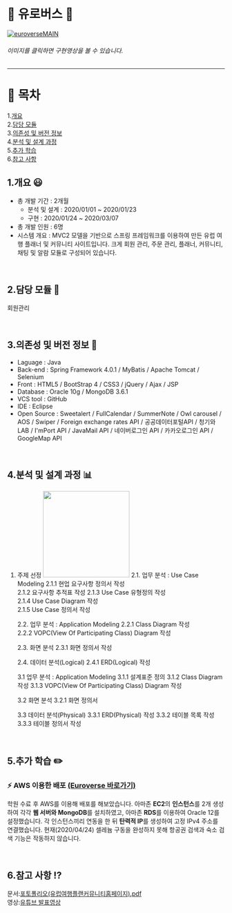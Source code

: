 # :trolleybus: 유로버스 :trolleybus:

[![euroverseMAIN](https://user-images.githubusercontent.com/57661883/77535422-ee1e1c80-6edd-11ea-8aad-bfdfd6ceaf36.png)](https://youtu.be/2Q8ZXSbwx8Q)
###### 이미지를 클릭하면 구현영상을 볼 수 있습니다.<br>
* * *
# :bookmark: 목차

1.[개요](https://github.com/zi-seong/euroverse/blob/master/README.md#1개요-smiley)<br>
2.[담당 모듈](https://github.com/zi-seong/euroverse/blob/master/README.md#2담당-모듈-dart)<br>
3.[의존성 및 버전 정보](https://github.com/zi-seong/euroverse/blob/master/README.md#3의존성-및-버전-정보-two_men_holding_hands)<br>
4.[분석 및 설계 과정](https://github.com/zi-seong/euroverse/blob/master/README.md#4분석-및-설계-과정-bar_chart)<br>
5.[추가 학습](https://github.com/zi-seong/euroverse/blob/master/README.md#5추가-학습-pencil2)<br>
6.[참고 사항](https://github.com/zi-seong/euroverse/blob/master/README.md#6참고-사항-interrobang)<br>






## 1.개요 :smiley:
+ 총 개발 기간 : 2개월  
    + 분석 및 설계 : 2020/01/01 ~ 2020/01/23  
    + 구현 : 2020/01/24 ~ 2020/03/07  
+ 총 개발 인원 : 6명  
+ 시스템 개요 : MVC2 모델을 기반으로 스프링 프레임워크를 이용하여 만든 유럽 여행 플래너 및 커뮤니티 사이트입니다. 크게 회원 관리, 주문 관리, 플래너, 커뮤니티, 채팅 및 알람 모듈로 구성되어 있습니다.
<br>

## 2.담당 모듈 :dart:

회원관리<br>


<br>

## 3.의존성 및 버전 정보 :two_men_holding_hands:
+ Laguage : Java    
+ Back-end : Spring Framework 4.0.1 / MyBatis / Apache Tomcat / Selenium
+ Front : HTML5 / BootStrap 4 / CSS3 / jQuery / Ajax / JSP
+ Database : Oracle 10g / MongoDB 3.6.1  
+ VCS tool : GitHub  
+ IDE : Eclipse  
+ Open Source : Sweetalert / FullCalendar / SummerNote / Owl carousel / AOS / Swiper / Foreign exchange rates API / 공공데이터포털API / 청기와 LAB / I'mPort API / JavaMail API / 네이버로그인 API / 카카오로그인 API / GoogleMap API

<br>

## 4.분석 및 설계 과정 :bar_chart:
1. 주제 선정
    <img src="https://user-images.githubusercontent.com/57661883/79181404-3da19980-7e47-11ea-9589-d28be24ae36f.PNG" width="200">
    2.1. 업무 분석 : Use Case Modeling
        2.1.1 현업 요구사항 정의서 작성  
        2.1.2 요구사항 추적표 작성
        2.1.3 Use Case 유형정의 작성    
        2.1.4 Use Case Diagram 작성    
        2.1.5 Use Case 정의서 작성
    
    2.2. 업무 분석 : Application Modeling
        2.2.1 Class Diagram 작성    
        2.2.2 VOPC(View Of Participating Class) Diagram 작성

    2.3. 화면 분석
        2.3.1 화면 정의서 작성

    2.4. 데이터 분석(Logical)
        2.4.1 ERD(Logical) 작성
        
    3.1 업무 분석 : Application Modeling 
        3.1.1 설계표준 정의
        3.1.2 Class Diagram 작성
        3.1.3 VOPC(View Of Participating Class) Diagram 작성

    3.2 화면 분석
        3.2.1 화면 정의서 

    3.3 데이터 분석(Physical)
        3.3.1 ERD(Physical) 작성
        3.3.2 테이블 목록 작성
        3.3.3 테이블 정의서 작성

<br>

## 5.추가 학습 :pencil2:
### **⚡️ AWS 이용한 배포 [(Euroverse 바로가기)](http://13.125.136.145:8080/)**  
학원 수료 후 AWS를 이용해 배포를 해보았습니다. 아마존 **EC2**의 **인스턴스**를 2개 생성하여 각각 **웹 서버와 MongoDB**를 설치하였고, 아마존 **RDS**를 이용하여 Oracle 12를 설정했습니다. 각 인스턴스끼리 연동을 한 뒤 **탄력적 IP**를 생성하여 고정 IPv4 주소를 연결했습니다. 현재(2020/04/24) 셀레늄 구동을 완성하지 못해 항공권 검색과 숙소 검색 기능은 작동하지 않습니다.

<br>

## 6.참고 사항 :interrobang:
문서:[포토폴리오(유럽여행플랜커뮤니티홈페이지).pdf](https://github.com/zi-seong/euroverse/files/4543568/default.pdf)
<br>
영상:[유튜브 발표영상](https://youtu.be/xGH5Dzj8rAY)
